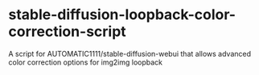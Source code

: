 # stable-diffusion-loopback-color-correction-script
A script for AUTOMATIC1111/stable-diffusion-webui that allows advanced color correction options for img2img loopback
